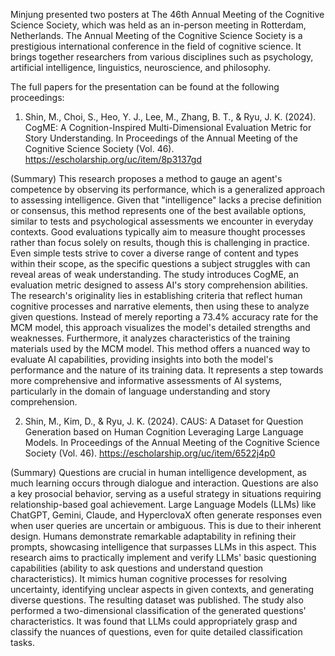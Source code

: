 Minjung presented two posters at The 46th Annual Meeting of the Cognitive Science Society, which was held as an in-person meeting in Rotterdam, Netherlands.
The Annual Meeting of the Cognitive Science Society is a prestigious international conference in the field of cognitive science. It brings together researchers from various disciplines such as psychology, artificial intelligence, linguistics, neuroscience, and philosophy.

The full papers for the presentation can be found at the following proceedings:

1. Shin, M., Choi, S., Heo, Y. J., Lee, M., Zhang, B. T., & Ryu, J. K. (2024). CogME: A Cognition-Inspired Multi-Dimensional Evaluation Metric for Story Understanding. In Proceedings of the Annual Meeting of the Cognitive Science Society (Vol. 46). https://escholarship.org/uc/item/8p3137gd

(Summary) This research proposes a method to gauge an agent's competence by observing its performance, which is a generalized approach to assessing intelligence. Given that "intelligence" lacks a precise definition or consensus, this method represents one of the best available options, similar to tests and psychological assessments we encounter in everyday contexts.
Good evaluations typically aim to measure thought processes rather than focus solely on results, though this is challenging in practice. Even simple tests strive to cover a diverse range of content and types within their scope, as the specific questions a subject struggles with can reveal areas of weak understanding.
The study introduces CogME, an evaluation metric designed to assess AI's story comprehension abilities. The research's originality lies in establishing criteria that reflect human cognitive processes and narrative elements, then using these to analyze given questions.
Instead of merely reporting a 73.4% accuracy rate for the MCM model, this approach visualizes the model's detailed strengths and weaknesses. Furthermore, it analyzes characteristics of the training materials used by the MCM model.
This method offers a nuanced way to evaluate AI capabilities, providing insights into both the model's performance and the nature of its training data. It represents a step towards more comprehensive and informative assessments of AI systems, particularly in the domain of language understanding and story comprehension.

2. Shin, M., Kim, D., & Ryu, J. K. (2024). CAUS: A Dataset for Question Generation based on Human Cognition Leveraging Large Language Models. In Proceedings of the Annual Meeting of the Cognitive Science Society (Vol. 46). https://escholarship.org/uc/item/6522j4p0

(Summary) Questions are crucial in human intelligence development, as much learning occurs through dialogue and interaction. Questions are also a key prosocial behavior, serving as a useful strategy in situations requiring relationship-based goal achievement.
Large Language Models (LLMs) like ChatGPT, Gemini, Claude, and HyperclovaX often generate responses even when user queries are uncertain or ambiguous. This is due to their inherent design. Humans demonstrate remarkable adaptability in refining their prompts, showcasing intelligence that surpasses LLMs in this aspect.
This research aims to practically implement and verify LLMs' basic questioning capabilities (ability to ask questions and understand question characteristics). It mimics human cognitive processes for resolving uncertainty, identifying unclear aspects in given contexts, and generating diverse questions. The resulting dataset was published.
The study also performed a two-dimensional classification of the generated questions' characteristics. It was found that LLMs could appropriately grasp and classify the nuances of questions, even for quite detailed classification tasks.
